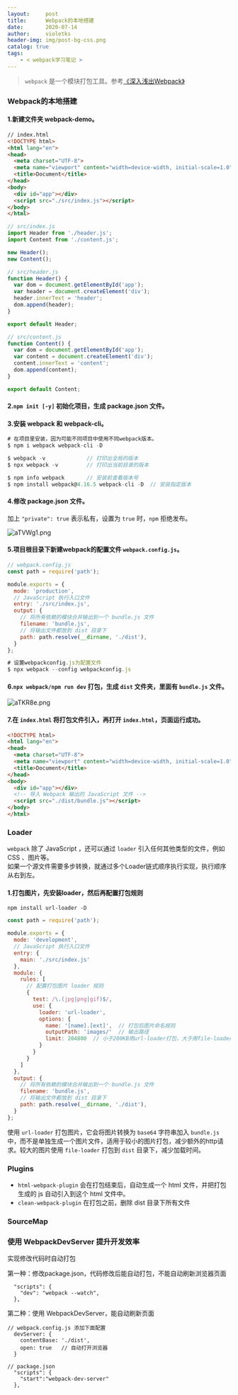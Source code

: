 ```yaml
---
layout:     post
title:      Webpack的本地搭建
date:       2020-07-14
author:     violetks
header-img: img/post-bg-css.png
catalog: true
tags:
    - < webpack学习笔记 >
---
```


> `webpack` 是一个模块打包工具。参考[《深入浅出Webpack》](https://webpack.wuhaolin.cn/)

### Webpack的本地搭建

#### 1.新建文件夹 webpack-demo。

```html
// index.html
<!DOCTYPE html>
<html lang="en">
<head>
  <meta charset="UTF-8">
  <meta name="viewport" content="width=device-width, initial-scale=1.0">
  <title>Document</title>
</head>
<body>
  <div id="app"></div>
  <script src="./src/index.js"></script>
</body>
</html>
```

```javascript
// src/index.js
import Header from './header.js';
import Content from './content.js';

new Header();
new Content();
```

```javascript
// src/header.js
function Header() {
  var dom = document.getElementById('app');
  var header = document.createElement('div');
  header.innerText = 'header';
  dom.append(header);
}

export default Header;
```

```javascript
// src/content.js
function Content() {
  var dom = document.getElementById('app');
  var content = document.createElement('div');
  content.innerText = 'content';
  dom.append(content);
}

export default Content;
```

#### 2.`npm init [-y]` 初始化项目，生成 package.json 文件。

#### 3.安装 webpack 和 webpack-cli。

```javascript
# 在项目里安装，因为可能不同项目中使用不同webpack版本。
$ npm i webpack webpack-cli -D

$ webpack -v             // 打印出全局的版本
$ npx webpack -v         // 打印出当前目录的版本

$ npm info webpack       // 安装前查看版本号
$ npm install webpack@4.16.5 webpack-cli -D  // 安装指定版本
```

#### 4.修改 package.json 文件。

加上 `"private": true` 表示私有，设置为 `true` 时，`npm` 拒绝发布。<br>

![aTVWg1.png](https://s1.ax1x.com/2020/08/09/aTVWg1.png)

#### 5.项目根目录下新建webpack的配置文件 `webpack.config.js`。

```javascript
// webpack.config.js
const path = require('path');

module.exports = {
  mode: 'production',
  // JavaScript 执行入口文件
  entry: './src/index.js',
  output: {
    // 将所有依赖的模块合并输出到一个 bundle.js 文件
    filename: 'bundle.js',
    // 将输出文件都放到 dist 目录下
    path: path.resolve(__dirname, './dist'),
  }
};
```

```javascript
# 设置webpackconfig.js为配置文件
$ npx webpack --config webpackconfig.js
```

#### 6.`npx webpack/npm run dev` 打包，生成 `dist` 文件夹，里面有 `bundle.js` 文件。

![aTKR8e.png](https://s1.ax1x.com/2020/08/09/aTKR8e.png)

#### 7.在 `index.html` 将打包文件引入，再打开 `index.html`，页面运行成功。

```html
<!DOCTYPE html>
<html lang="en">
<head>
  <meta charset="UTF-8">
  <meta name="viewport" content="width=device-width, initial-scale=1.0">
  <title>Document</title>
</head>
<body>
  <div id="app"></div>
  <!-- 导入 Webpack 输出的 JavaScript 文件 -->
  <script src="./dist/bundle.js"></script>
</body>
</html>
```

### Loader

`webpack` 除了 JavaScript ，还可以通过 `loader` 引入任何其他类型的文件，例如 CSS 、图片等。<br>
如果一个源文件需要多步转换，就通过多个Loader链式顺序执行实现，执行顺序从右到左。<br>

#### 1.打包图片，先安装loader，然后再配置打包规则

```
npm install url-loader -D
```

```javascript
const path = require('path');

module.exports = {
  mode: 'development',
  // JavaScript 执行入口文件
  entry: {
    main: './src/index.js'
  },
  module: {
    rules: [
      // 配置打包图片 loader 规则
      {
        test: /\.(jpg|png|gif)$/,
        use: {
          loader: 'url-loader',
          options: {
            name: '[name].[ext]',  // 打包后图片命名规则
            outputPath: 'images/'  // 输出路径
            limit: 204800  // 小于200KB用url-loader打包，大于用file-loader打包
          }
        }
      }
    ]
  },
  output: {
    // 将所有依赖的模块合并输出到一个 bundle.js 文件
    filename: 'bundle.js',
    // 将输出文件都放到 dist 目录下
    path: path.resolve(__dirname, './dist'),
  }
};
```

使用 `url-loader` 打包图片，它会将图片转换为 `base64` 字符串加入 `bundle.js` 中，而不是单独生成一个图片文件，适用于较小的图片打包，减少额外的http请求。较大的图片使用 `file-loader` 打包到 `dist` 目录下，减少加载时间。<br>

### Plugins

- `html-webpack-plugin` 会在打包结束后，自动生成一个 html 文件，并把打包生成的 js 自动引入到这个 html 文件中。
- `clean-webpack-plugin` 在打包之前，删除 dist 目录下所有文件

### SourceMap

### 使用 WebpackDevServer 提升开发效率

实现修改代码时自动打包

第一种：修改package.json，代码修改后能自动打包，不能自动刷新浏览器页面

```
  "scripts": {
    "dev": "webpack --watch",
  },
```

第二种：使用 WebpackDevServer，能自动刷新页面

```
// webpack.config.js 添加下面配置
  devServer: {
    contentBase: './dist',
    open: true   // 自动打开浏览器
  }
```

```
// package.json
  "scripts": {
    "start":"webpack-dev-server"
  },
```